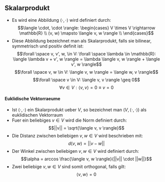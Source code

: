 ## Skalarprodukt
- Es wird eine Abbildung $\langle \cdot, \cdot \rangle$ wird definiert durch:
$$\langle \cdot, \cdot \rangle: \begin{cases}
V \times V \rightarrow \mathbb{R} \\
(v, w) \mapsto \langle v, w \rangle \\
\end{cases}$$
- Diese Abbildung bezeichnet man als Skalarprodukt, falls sie bilinear, symmetrisch und positiv definit ist:
$$\forall \space v, v', w, \in V: \forall \space \lambda \in \mathbb{R}: \langle \lambda v + v', w \rangle = \lambda \langle v, w \rangle + \langle v', w \rangle$$
$$\forall \space v, w \in V: \langle v, w \rangle = \langle w, v \rangle$$
$$\forall \space v \in V: \langle v, v \rangle \geq 0$$
$$\forall v \in V: \langle v, v \rangle = 0 \equiv v = 0$$
#### Euklidische Vektorraeume
- Ist $\langle \cdot, \cdot \rangle$ ein Skalarprodukt ueber $V$, so bezeichnet man $(V, \langle \cdot, \cdot \rangle)$ als euklidischen Vektorraum
- Fuer ein beliebiges $v \in V$ wird die Norm definiert durch:
$$||v|| = \sqrt{\langle v, v \rangle}$$
- Die Distanz zwischen beliebigen $v, w \in V$ wird beschrieben mit:
$$d(v, w) = ||v - w||$$
- Der Winkel zwischen beliebigen $v, w \in V$ wird definiert durch:
$$\alpha = arccos \frac{\langle v, w \rangle}{||v|| \cdot ||w||}$$
- Zwei beliebige $v, w \in V$ sind somit orthogonal, falls gilt:
$$\langle v, w \rangle = 0$$